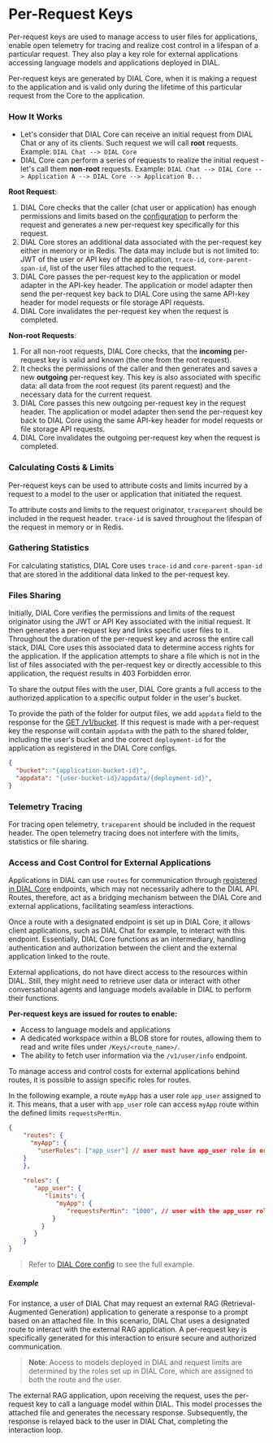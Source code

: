 # Per-Request Keys

Per-request keys are used to manage access to user files for applications, enable open telemetry for tracing and realize cost control in a lifespan of a particular request. They also play a key role for external applications accessing language models and applications deployed in DIAL.

Per-request keys are generated by DIAL Core, when it is making a request to the application and is valid only during the lifetime of this particular request from the Core to the application.

### How It Works

* Let's consider that DIAL Core can receive an initial request from DIAL Chat or any of its clients. Such request we will call **root** requests. Example: `DIAL Chat --> DIAL Core`
* DIAL Core can perform a series of requests to realize the initial request - let's call them **non-root** requests. Example: `DIAL Chat --> DIAL Core --> Application A --> DIAL Core --> Application B...`

**Root Request**:

1. DIAL Core checks that the caller (chat user or application) has enough permissions and limits based on the [configuration](/docs/platform/3.core/2.access-control-intro.md#api-keys) to perform the request and generates a new per-request key specifically for this request.
2. DIAL Core stores an additional data associated with the per-request key either in memory or in Redis. The data may include but is not limited to: JWT of the user or API key of the application, `trace-id`, `core-parent-span-id`, list of the user files attached to the request.
3. DIAL Core passes the per-request key to the application or model adapter in the API-key header. The application or model adapter then send the per-request key back to DIAL Core using the same API-key header for model requests or file storage API requests.
4. DIAL Core invalidates the per-request key when the request is completed.

**Non-root Requests**:

1. For all non-root requests, DIAL Core checks, that the **incoming** per-request key is valid and known (the one from the root request).
2. It checks the permissions of the caller and then generates and saves a new **outgoing** per-request key. This key is also associated with specific data: all data from the root request (its parent request) and the necessary data for the current request.
3. DIAL Core passes this new outgoing per-request key in the request header. The application or model adapter then send the per-request key back to DIAL Core using the same API-key header for model requests or file storage API requests.
4. DIAL Core invalidates the outgoing per-request key when the request is completed.

### Calculating Costs & Limits

Per-request keys can be used to attribute costs and limits incurred by a request to a model to the user or application that initiated the request.

To attribute costs and limits to the request originator, `traceparent` should be included in the request header. `trace-id` is saved throughout the lifespan of the request in memory or in Redis.

### Gathering Statistics

For calculating statistics, DIAL Core uses `trace-id` and `core-parent-span-id` that are stored in the additional data linked to the per-request key.

### Files Sharing

Initially, DIAL Core verifies the permissions and limits of the request originator using the JWT or API Key associated with the initial request. It then generates a per-request key and links specific user files to it. Throughout the duration of the per-request key and across the entire call stack, DIAL Core uses this associated data to determine access rights for the application. If the application attempts to share a file which is not in the list of files associated with the per-request key or directly accessible to this application, the request results in 403 Forbidden error. 

To share the output files with the user, DIAL Core grants a full access to the authorized application to a specific output folder in the user's bucket.

To provide the path of the folder for output files, we add `appdata` field to the response for the [GET /v1/bucket](https://dialx.ai/dial_api#tag/Files/paths/~1v1~1bucket/get). If this request is made with a per-request key the response will contain `appdata` with the path to the shared folder, including the user's bucket and the correct `deployment-id` for the application as registered in the DIAL Core configs.

```json
{
  "bucket": "{application-bucket-id}",
  "appdata": "{user-bucket-id}/appdata/{deployment-id}",
}
```

### Telemetry Tracing

For tracing open telemetry, `traceparent` should be included in the request header. The open telemetry tracing does not interfere with the limits, statistics or file sharing.

### Access and Cost Control for External Applications

Applications in DIAL can use `routes` for communication through [registered in DIAL Core](https://github.com/epam/ai-dial-core?tab=readme-ov-file#dynamic-settings) endpoints, which may not necessarily adhere to the DIAL API. Routes, therefore, act as a bridging mechanism between the DIAL Core and external applications, facilitating seamless interactions.

Once a route with a designated endpoint is set up in DIAL Core, it allows client applications, such as DIAL Chat for example, to interact with this endpoint. Essentially, DIAL Core functions as an intermediary, handling authentication and authorization between the client and the external application linked to the route.

External applications, do not have direct access to the resources within DIAL. Still, they might need to retrieve user data or interact with other conversational agents and language models available in DIAL to perform their functions.

**Per-request keys are issued for routes to enable:**

* Access to language models and applications
* A dedicated workspace within a BLOB store for routes, allowing them to read and write files under `/Keys/<route_name>/`.
* The ability to fetch user information via the `/v1/user/info` endpoint.

To manage access and control costs for external applications behind routes, it is possible to assign specific roles for routes.

In the following example, a route `myApp` has a user role `app_user` assigned to it. This means, that a user with `app_user` role can access `myApp` route within the defined limits `requestsPerMin`. 

```json
{
    "routes": {
      "myApp": {
        "userRoles": ["app_user"] // user must have app_user role in order to access the route
    }
    },
     
    "roles": {
       "app_user": {
          "limits": {
             "myApp": {
                "requestsPerMin": "1000", // user with the app_user role can call up to 1000 requests per min for the route myApp
            } 
         }
       }
    }
}
```

> Refer to [DIAL Core config](https://github.com/epam/ai-dial-core/blob/development/sample/aidial.config.json) to see the full example.

##### Example 

For instance, a user of DIAL Chat may request an external RAG (Retrieval-Augmented Generation) application to generate a response to a prompt based on an attached file. In this scenario, DIAL Chat uses a designated route to interact with the external RAG application. A per-request key is specifically generated for this interaction to ensure secure and authorized communication. 

> **Note**: Access to models deployed in DIAL and request limits are determined by the roles set up in DIAL Core, which are assigned to both the route and the user.

The external RAG application, upon receiving the request, uses the per-request key to call a language model within DIAL. This model processes the attached file and generates the necessary response. Subsequently, the response is relayed back to the user in DIAL Chat, completing the interaction loop.
